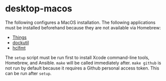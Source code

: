 # desktop-macos

The following configures a MacOS installation. The following applications must
be installed beforehand because they are not available via Homebrew:
- [Things](https://culturedcode.com/things/mac/)
- [dockutil](https://github.com/kcrawford/dockutil/releases)
- [hclfmt](https://github.com/fatih/hclfmt)

The `setup` script must be run first to install Xcode command-line tools,
Homebrew, and Ansible. `make` will be called immediately after. `make github` is
not run by default because it requires a Github personal access token. This can
be run after `setup`.
